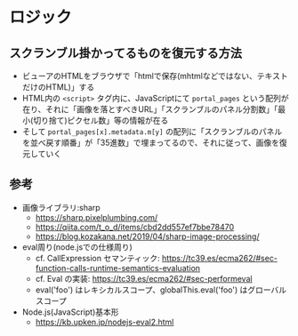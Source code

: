 # ロジック

## スクランブル掛かってるものを復元する方法

- ビューアのHTMLをブラウザで「htmlで保存(mhtmlなどではない、テキストだけのHTML)」する
- HTML内の `<script>` タグ内に、JavaScriptにて `portal_pages` という配列が在り、それに「画像を落とすべきURL」「スクランブルのパネル分割数」「最小(切り捨て)ピクセル数」等の情報が在る
- そして `portal_pages[x].metadata.m[y]` の配列に「スクランブルのパネルを並べ戻す順番」が「35進数」で埋まってるので、それに従って、画像を復元していく

## 参考

- 画像ライブラリ:sharp
  - https://sharp.pixelplumbing.com/
  - https://qiita.com/t_o_d/items/cbd2dd557ef7bbe78470
  - https://blog.kozakana.net/2019/04/sharp-image-processing/
- eval周り(node.jsでの仕様周り)
  - cf. CallExpression セマンティック: https://tc39.es/ecma262/#sec-function-calls-runtime-semantics-evaluation
  - cf. Eval の実装: https://tc39.es/ecma262/#sec-performeval
  - eval('foo') はレキシカルスコープ、globalThis.eval('foo') はグローバルスコープ 
- Node.js(JavaScript)基本形
  - https://kb.upken.jp/nodejs-eval2.html
  